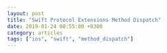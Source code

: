 ```yaml
---
layout: post
title: "Swift Protocol Extensions Method Dispatch"
date: 2019-01-24 08:55:00 +0300
category: articles
tags: ["ios", "swift", "method_dispatch"]
---
```

